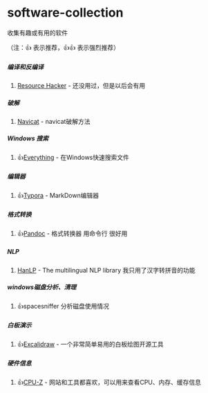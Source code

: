 # software-collection
收集有趣或有用的软件

（注：:+1: 表示推荐，:+1::+1: 表示强烈推荐）

##### 编译和反编译

1. [Resource Hacker](http://www.angusj.com/resourcehacker) - 还没用过，但是以后会有用

##### 破解

1. [Navicat](https://github.com/DoubleLabyrinth/navicat-keygen) - navicat破解方法

##### Windows 搜索

1. :+1:[Everything](https://www.voidtools.com/zh-cn/downloads) - 在Windows快速搜索文件

##### 编辑器

1. :+1:[Typora](https://www.typora.io/) - MarkDown编辑器

##### 格式转换

1. :+1:[Pandoc](https://github.com/jgm/pandoc) - 格式转换器 用命令行 很好用

##### NLP

1. [HanLP](https://github.com/hankcs/HanLP) - The multilingual NLP library 我只用了汉字转拼音的功能

##### windows磁盘分析、清理

1. :+1:spacesniffer 分析磁盘使用情况

##### 白板演示

1. :+1:[Excalidraw](https://excalidraw.com/) - 一个非常简单易用的白板绘图开源工具

##### 硬件信息

1. :+1:[CPU-Z](https://www.cpuid.com/softwares/cpu-z.html) - 网站和工具都喜欢，可以用来查看CPU、内存、缓存信息
